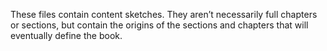These files contain content sketches. They aren’t necessarily full chapters or sections, but contain the origins of the sections and chapters that will eventually define the book.
